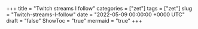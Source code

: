+++
title = "Twitch streams I follow"
categories = ["zet"]
tags = ["zet"]
slug = "Twitch-streams-I-follow"
date = "2022-05-09 00:00:00 +0000 UTC"
draft = "false"
ShowToc = "true"
mermaid = "true"
+++

